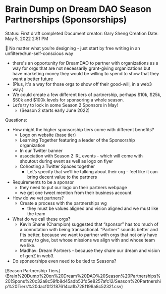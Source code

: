 # Brain Dump on Dream DAO Season Partnerships (Sponsorships)

Status: First draft completed
Document creator: Gary Sheng
Creation Date: May 5, 2022 2:51 PM

<aside>
🌱 No matter what you’re designing - just start by free writing in an unfiltered/un-self-conscious way

</aside>

- there's an opportunity for DreamDAO to partner with organizations as a way for orgs that are not necessarily grant-giving organizations but have marketing money they would be willing to spend to show that they want a better future
- (Plus, it's a way for those orgs to show off their good-will, in a web3 way.)
- We could create a few different tiers of partnership, perhaps $10k, $25k, $50k and $100k levels for sponsoring a whole season.
- Let’s try to lock in some Season 2 Sponsors in May!
    - (Season 2 starts early June 2022)

Questions:

- How might the higher sponsorship tiers come with different benefits?
    - Logo on website (base tier)
    - Learning Together featuring a leader of the Sponsorship organization
    - In our Twitter banner
    - association with Season 2 IRL events - which will come with shoutout during event as well as logo on flyer
    - Cohosting a Twitter Spaces together
        - Let’s specify that we’ll be talking about their org - feel like it can bring decent value to the partners
- Requirements to be a sponsor
    - they need to put our logo on their partners webpage
    - we get one tweet mention from their business account
- How do we vet partners?
    - Create a process with the partnerships wg
        - they must be values aligned and vision aligned and we must like the team
- What do we call these orgs?
    - Kevin Shane (Champion) suggested that “sponsor” has too much of a connotation with being transactional. “Partner” sounds better and fits better, because we want to partner with orgs that not only have money to give, but whose missions we align with and whose team we like.
    - Madhav: Dream Partners - because they share our dream and vision of genZ in web3.
- Do sponsorships even need to be tied to Seasons?
    
    

[Season Partnership Tiers](Brain%20Dump%20on%20Dream%20DAO%20Season%20Partnerships%20(Spons%20c32a8c59fb8d45adb53fd5e8257afc12/Season%20Partnership%20Tiers%20dacf0f2187614ca1b728f199a8c5232f.csv)